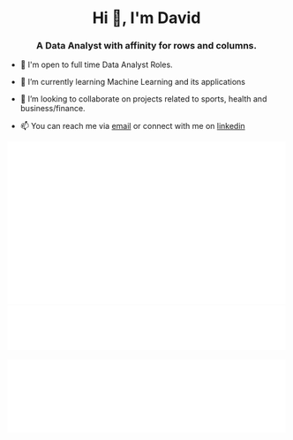<h1 align="center">Hi 👋, I'm David</h1>
<h3 align="center">A Data Analyst with affinity for rows and columns.</h3>

- 💼 I'm open to full time Data Analyst Roles.

- 🌱 I’m currently learning Machine Learning and its applications

- 👯 I’m looking to collaborate on projects related to sports, health and business/finance.

- 📫 You can reach me via [email](mailto:davidonwachukwu00@gmail.com) or connect with me on [linkedin](https://www.linkedin.com/in/david-onwachukwu)



![Habits](/metrics.plugin.habits.charts.svg)
![Facts](/metrics.plugin.habits.facts.svg)


![Topics](/metrics.plugin.topics.svg)
